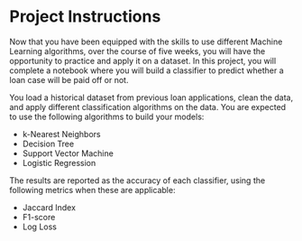 # Project Instructions

Now that you have been equipped with the skills to use different Machine Learning algorithms, over the course of five weeks, you will have the opportunity to practice and apply it on a dataset. In this project, you will complete a notebook where you will build a classifier to predict whether a loan case will be paid off or not. 

You load a historical dataset from previous loan applications, clean the data, and apply different classification algorithms on the data. You are expected to use the following algorithms to build your models:

  - k-Nearest Neighbors
  - Decision Tree
  - Support Vector Machine
  - Logistic Regression

The results are reported as the accuracy of each classifier, using the following metrics when these are applicable:
  - Jaccard Index
  - F1-score
  - Log Loss
